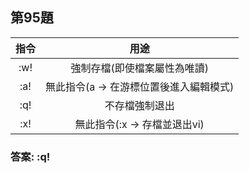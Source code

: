 ## 第95題

| 指令 | 用途 |
| :---: | :---: |
| :w! | 強制存檔(即使檔案屬性為唯讀) |
| :a! | 無此指令(a -> 在游標位置後進入編輯模式) |
| :q! | 不存檔強制退出 |
| :x! | 無此指令(:x -> 存檔並退出vi) |

### 答案: :q!